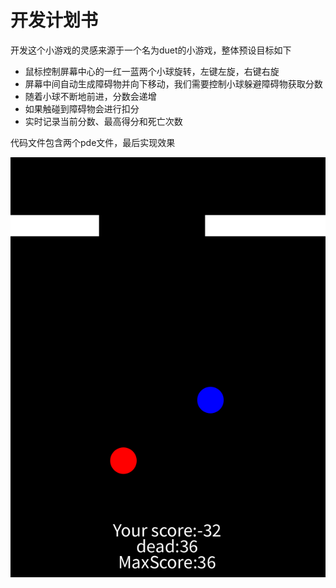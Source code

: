 # 开发计划书

开发这个小游戏的灵感来源于一个名为duet的小游戏，整体预设目标如下

- 鼠标控制屏幕中心的一红一蓝两个小球旋转，左键左旋，右键右旋
- 屏幕中间自动生成障碍物并向下移动，我们需要控制小球躲避障碍物获取分数
- 随着小球不断地前进，分数会递增
- 如果触碰到障碍物会进行扣分
- 实时记录当前分数、最高得分和死亡次数

代码文件包含两个pde文件，最后实现效果

![pc1.png](https://github.com/realwuzi/518030910255WuZhiyuan/blob/main/%5B%E7%AC%AC%E4%B9%9D%E6%AC%A1%E4%BD%9C%E4%B8%9A%EF%BC%9A%E5%A4%A7%E4%BD%9C%E4%B8%9A%EF%BD%9C%E8%87%AA%E6%8B%9F%E8%AF%BE%E7%A8%8B%E8%AE%BE%E8%AE%A1%E9%A1%B9%E7%9B%AE%5D%E8%AE%BE%E8%AE%A1%E5%B7%A5%E5%85%B7%E8%BD%AF%E4%BB%B6%E5%BC%80%E5%8F%91/pc1.png?raw=true)

